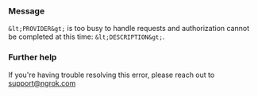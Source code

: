
### Message
`&lt;PROVIDER&gt;` is too busy to handle requests and authorization cannot be completed at this time: `&lt;DESCRIPTION&gt;`.

### Further help
If you're having trouble resolving this error, please reach out to [support@ngrok.com](mailto:support@ngrok.com?subject=Help%20with%20ERR_NGROK_5522)

